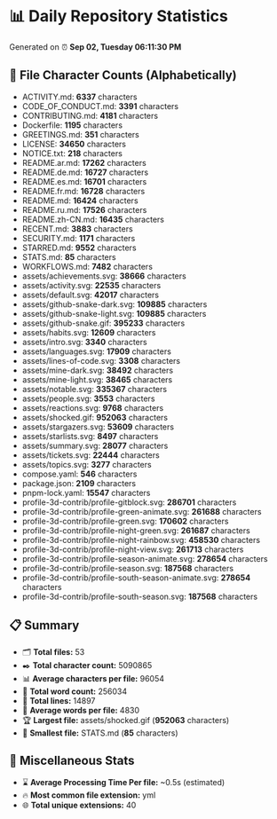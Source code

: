 # 📊 Daily Repository Statistics
Generated on ⏰ **Sep 02, Tuesday 06:11:30 PM**

## 📂 File Character Counts (Alphabetically)
- ACTIVITY.md: **6337** characters
- CODE_OF_CONDUCT.md: **3391** characters
- CONTRIBUTING.md: **4181** characters
- Dockerfile: **1195** characters
- GREETINGS.md: **351** characters
- LICENSE: **34650** characters
- NOTICE.txt: **218** characters
- README.ar.md: **17262** characters
- README.de.md: **16727** characters
- README.es.md: **16701** characters
- README.fr.md: **16728** characters
- README.md: **16424** characters
- README.ru.md: **17526** characters
- README.zh-CN.md: **16435** characters
- RECENT.md: **3883** characters
- SECURITY.md: **1171** characters
- STARRED.md: **9552** characters
- STATS.md: **85** characters
- WORKFLOWS.md: **7482** characters
- assets/achievements.svg: **38666** characters
- assets/activity.svg: **22535** characters
- assets/default.svg: **42017** characters
- assets/github-snake-dark.svg: **109885** characters
- assets/github-snake-light.svg: **109885** characters
- assets/github-snake.gif: **395233** characters
- assets/habits.svg: **12609** characters
- assets/intro.svg: **3340** characters
- assets/languages.svg: **17909** characters
- assets/lines-of-code.svg: **3308** characters
- assets/mine-dark.svg: **38492** characters
- assets/mine-light.svg: **38465** characters
- assets/notable.svg: **335367** characters
- assets/people.svg: **3553** characters
- assets/reactions.svg: **9768** characters
- assets/shocked.gif: **952063** characters
- assets/stargazers.svg: **53609** characters
- assets/starlists.svg: **8497** characters
- assets/summary.svg: **28077** characters
- assets/tickets.svg: **22444** characters
- assets/topics.svg: **3277** characters
- compose.yaml: **546** characters
- package.json: **2109** characters
- pnpm-lock.yaml: **15547** characters
- profile-3d-contrib/profile-gitblock.svg: **286701** characters
- profile-3d-contrib/profile-green-animate.svg: **261688** characters
- profile-3d-contrib/profile-green.svg: **170602** characters
- profile-3d-contrib/profile-night-green.svg: **261687** characters
- profile-3d-contrib/profile-night-rainbow.svg: **458530** characters
- profile-3d-contrib/profile-night-view.svg: **261713** characters
- profile-3d-contrib/profile-season-animate.svg: **278654** characters
- profile-3d-contrib/profile-season.svg: **187568** characters
- profile-3d-contrib/profile-south-season-animate.svg: **278654** characters
- profile-3d-contrib/profile-south-season.svg: **187568** characters

## 📋 Summary
- 🗂️ **Total files:** 53
- ✒️ **Total character count:** 5090865
- 📊 **Average characters per file:** 96054
- 📝 **Total word count:** 256034
- 🧾 **Total lines:** 14897
- 📐 **Average words per file:** 4830
- 🏆 **Largest file:** assets/shocked.gif (**952063** characters)
- 🥉 **Smallest file:** STATS.md (**85** characters)

## 🌟 Miscellaneous Stats
- ⌛ **Average Processing Time Per file:** ~0.5s (estimated)
- 🔥 **Most common file extension:** yml
- 🌐 **Total unique extensions:** 40
